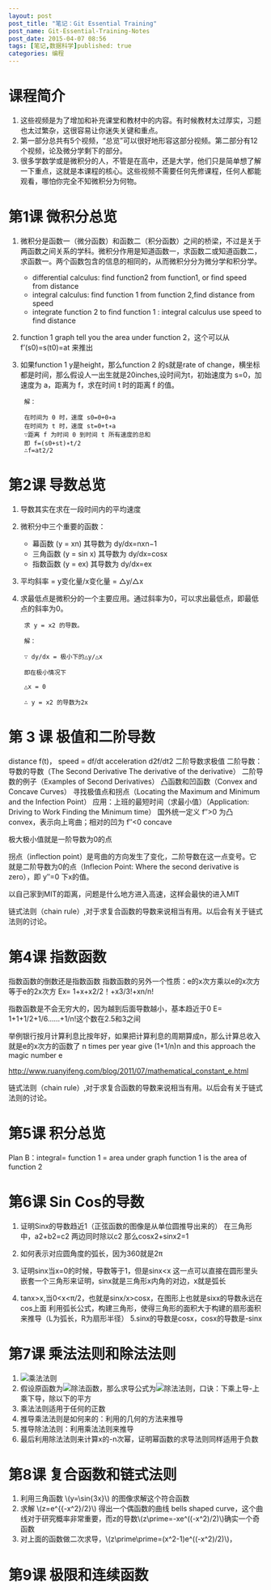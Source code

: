 ```yaml
---
layout: post
post_title: "笔记：Git Essential Training"
post_name: Git-Essential-Training-Notes
post_date: 2015-04-07 08:56
tags: [笔记,数据科学]published: true
categories: 编程
---
```

# 课程简介

1. 这些视频是为了增加和补充课堂和教材中的内容。有时候教材太过厚实，习题也太过繁杂，这很容易让你迷失关键和重点。
2. 第一部分总共有5个视频，“总览”可以很好地形容这部分视频。第二部分有12个视频，论及微分学剩下的部分。
3. 很多学数学或是微积分的人，不管是在高中，还是大学，他们只是简单想了解一下重点，这就是本课程的核心。这些视频不需要任何先修课程，任何人都能观看，哪怕你完全不知微积分为何物。

# 第1课 微积分总览
1. 微积分是函数一（微分函数）和函数二（积分函数）之间的桥梁，不过是关于两函数之间关系的学科。微积分作用是知道函数一，求函数二或知道函数二，求函数一。两个函数包含的信息的相同的，从而微积分分为微分学和积分学。
	- differential calculus: find function2 from function1, or find speed from distance
	- integral calculus: find function 1 from function 2,find distance from speed
	- integrate function 2 to find function 1 : integral calculus use speed to find distance
2. function 1 graph tell you the area under function 2，这个可以从f’(s0)=s(t0)=at 来推出
3. 如果function 1 y是height，那么function 2 的s就是rate of change，横坐标都是时间，那么假设人一出生就是20inches,设时间为t，初始速度为 s=0，加速度为 a，距离为 f，求在时间 t 时的距离 f 的值。

		解：

		在时间为 0 时，速度 s0=0+0∗a
		在时间为 t 时，速度 st=0+t∗a
		∵距离 f 为时间 0 到时间 t 所有速度的总和
		即 f=(s0+st)∗t/2
		∴f=at2/2

# 第2课 导数总览
1. 导数其实在求在一段时间内的平均速度

2. 微积分中三个重要的函数：

	- 幕函数 (y = xn) 其导数为 dy/dx=nxn−1
	- 三角函数 (y = sin x) 其导数为 dy/dx=cosx
	- 指数函数 (y = ex) 其导数为 dy/dx=ex

3. 平均斜率 = y变化量/x变化量 = △y/△x

4. 求最低点是微积分的一个主要应用。通过斜率为0，可以求出最低点，即最低点的斜率为0。

		求 y = x2 的导数。

		解：

		∵ dy/dx = 极小下的△y/△x

		即在极小情况下

		△x = 0

		∴ y = x2 的导数为2x

# 第 3 课 极值和二阶导数
distance f(t)， speed = df/dt acceleration d2f/dt2
二阶导数求极值
二阶导数：导数的导数（The Second Derivative The derivative of the derivative）
二阶导数的例子（Examples of Second Derivatives）
凸函数和凹函数（Convex and Concave Curves）
寻找极值点和拐点（Locating the Maximum and Minimum and the Infection Point）
应用：上班的最短时间（求最小值）（Application: Driving to Work Finding the Minimum time）
国外统一定义 f″>0 为凸 convex，表示向上弯曲；相对的凹为 f″<0 concave

极大极小值就是一阶导数为0的点

拐点（inflection point）是弯曲的方向发生了变化，二阶导数在这一点变号。它就是二阶导数为0的点（Inflecion Point: Where the second derivative is zero），即 y″=0 下x的值。

以自己家到MIT的距离，问题是什么地方进入高速，这样会最快的进入MIT 

链式法则（chain rule）,对于求复合函数的导数来说相当有用。以后会有关于链式法则的讨论。

# 第4课 指数函数 
指数函数的倒数还是指数函数
指数函数的另外一个性质：e的x次方乘以e的x次方等于e的2x次方
Ex= 1+x+x2/2！+x3/3!+xn/n!

指数函数是不会无穷大的，因为越到后面导数越小，基本趋近于0
E= 1+1+1/2+1/6……+1/n!这个数在2.5和3之间

举例银行按月计算利息比按年好，如果把计算利息的周期算成n，那么计算总收入就是e的x次方的函数了
n times per year give (1+1/n)n and this approach the magic number e

http://www.ruanyifeng.com/blog/2011/07/mathematical_constant_e.html


链式法则（chain rule）,对于求复合函数的导数来说相当有用。以后会有关于链式法则的讨论。

# 第5课 积分总览

Plan B：integral= function 1 = area under graph
function 1 is the area of function 2

# 第6课 Sin Cos的导数
1. 证明Sinx的导数趋近1（正弦函数的图像是从单位圆推导出来的）
		在三角形中，a2+b2=c2
		两边同时除以c2
		那么cosx2+sinx2=1
2. 如何表示对应圆角度的弧长，因为360就是2π
3. 证明sinx当x=0的时候，导数等于1，但是sinx<x
	这一点可以直接在圆形里头嵌套一个三角形来证明，sinx就是三角形x内角的对边，x就是弧长

4. tanx>x,当0<x<π/2，也就是sinx/x>cosx，在图形上也就是sixx的导数永远在cos上面
	利用弧长公式，构建三角形，使得三角形的面积大于构建的扇形面积来推导（L为弧长，R为扇形半径）
5.sinx的导数是cosx，cosx的导数是-sinx

# 第7课 乘法法则和除法法则
1. ![乘法法则](http://upload.wikimedia.org/math/9/1/3/913a40fea61f096e3188d72fccb772ac.png)
2. 假设原函数为![除法函数](http://upload.wikimedia.org/math/8/5/c/85c4e200964ebf85acaee18f2c1f03f3.png)，那么求导公式为![除法法则](http://upload.wikimedia.org/math/1/5/3/153f55aeaa4bba005e1218e1b7e84f22.png)，口诀：下乘上导-上乘下导，除以下的平方
3. 乘法法则适用于任何的正数
4. 推导乘法法则是如何来的：利用的几何的方法来推导
5. 推导除法法则：利用乘法法则来推导
6. 最后利用除法法则来计算x的-n次幂，证明幂函数的求导法则同样适用于负数

# 第8课 复合函数和链式法则

1. 利用三角函数 \\(y=\sin{3x}\\) 的图像求解这个符合函数
2. 求解 \\(z=e^{{-x^2}/2}\\) 得出一个偶函数的曲线 bells shaped curve，这个曲线对于研究概率非常重要，而z的导数\\(z\prime=-xe^((-x^2)/2)\\)确实一个奇函数
3. 对上面的函数做二次求导，\\(z\prime\prime=(x^2-1)e^((-x^2)/2)\\)，

# 第9课 极限和连续函数


<script type="text/javascript" src="http://cdn.mathjax.org/mathjax/latest/MathJax.js?config=default"></script>

